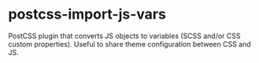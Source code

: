 # postcss-import-js-vars
PostCSS plugin that converts JS objects to variables (SCSS and/or CSS custom properties). Useful to share theme configuration between CSS and JS.
